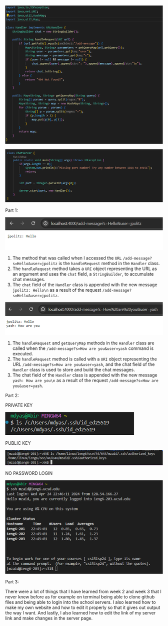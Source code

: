 
![Image](code1.png)


![Image](code2.png)

Part 1:

![Image](labreport2.2.png)
1. The method that was called when I accessed the `URL` `/add-message?s=Hello&user=jpolitz` is the `handleRequest` method in the `Handler` class.
2. The `handleRequest` method takes a `URI` object representing the URL as an argument and uses the `chat` field, a `StringBuilder`, to accumulate chat messages.
3. The `chat` field of the `Handler` class is appended with the new message `jpolitz: Hello\n` as a result of the request `/add-message?s=Hello&user=jpolitz`.

![Image](labreport2.3.png)
1. The `handleRequest` and `getQueryMap` methods in the `Handler` class are called when the `/add-message?s=How are you&user=yash` command is executed.
2. The `handleRequest` method is called with a `URI` object representing the URL `/add-message?s=How are you&user=yash`, and the chat field of the `Handler` class is used to store and build the chat messages.
3. The chat field of the `Handler` class is appended with the new message `yash: How are you\n` as a result of the request `/add-message?s=How are you&user=yash`.

Part 2:

PRIVATE KEY

![IMage](15l1.png)

PUBLIC KEY

![IMage](15l2.png)

NO PASSWORD LOGIN

![Image](login.png)

Part 3:

There were a lot of things that I have learned from week 2 and week 3 that I never knew before as for example on terminal being able to clone github files and being able to login into the school servers. I also learned how to make my own website and how to edit it properly so that it gives out output the way I want. And lastly, I also learned how to edit the link of my server link and make changes in the server page.
